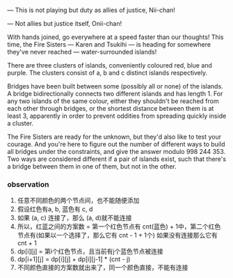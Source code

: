 — This is not playing but duty as allies of justice, Nii-chan!

— Not allies but justice itself, Onii-chan!

With hands joined, go everywhere at a speed faster than our thoughts! This time, the Fire Sisters — Karen and Tsukihi —
is heading for somewhere they've never reached — water-surrounded islands!

There are three clusters of islands, conveniently coloured red, blue and purple. The clusters consist of a, b and c
distinct islands respectively.

Bridges have been built between some (possibly all or none) of the islands. A bridge bidirectionally connects two
different islands and has length 1. For any two islands of the same colour, either they shouldn't be reached from each
other through bridges, or the shortest distance between them is at least 3, apparently in order to prevent oddities from
spreading quickly inside a cluster.

The Fire Sisters are ready for the unknown, but they'd also like to test your courage. And you're here to figure out the
number of different ways to build all bridges under the constraints, and give the answer modulo 998 244 353. Two ways
are considered different if a pair of islands exist, such that there's a bridge between them in one of them, but not in
the other.

### observation

1. 任意不同颜色的两个节点间，也不能随便添加
2. 假设红色有a, b, 蓝色有 c, d
3. 如果 (a, c) 连接了，那么 (a, d)就不能连接
4. 所以，红蓝之间的方案数 = 第一个红色节点有 cnt(蓝色) + 1中，第二个红色节点有(如果以一个选择了，那么它有 cnt - 1 + 1个)
   如果没有连接那么它有 cnt + 1
5. dp[i][j] = 第i个红色节点，且当前有j个蓝色节点被连接
6. dp[i+1][j] = dp[i][j] + dp[i][j-1] * (cnt - j)
7. 不同颜色直接的方案数就出来了，同一个颜色直接，不能有连接